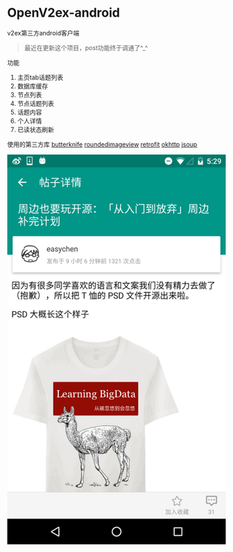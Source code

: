 # OpenV2ex-android
v2ex第三方android客户端

> 最近在更新这个项目，post功能终于调通了^_^

功能
1. 主页tab话题列表
2. 数据库缓存
3. 节点列表
4. 节点话题列表
5. 话题内容
6. 个人详情
7. 已读状态刷新
 
使用的第三方库
[butterknife](https://github.com/JakeWharton/butterknife)
[roundedimageview](https://github.com/vinc3m1/RoundedImageView)
[retrofit](https://github.com/square/retrofit)
[okhttp](https://github.com/square/okhttp)
[jsoup](http://jsoup.org/)

![](./Screenshot/1.png)

[](./Screenshot/2.png)

[](./Screenshot/3.png)

[](./Screenshot/4.png)

[](./Screenshot/5.png)

[](./Screenshot/6.png)

[](./Screenshot/7.png)

